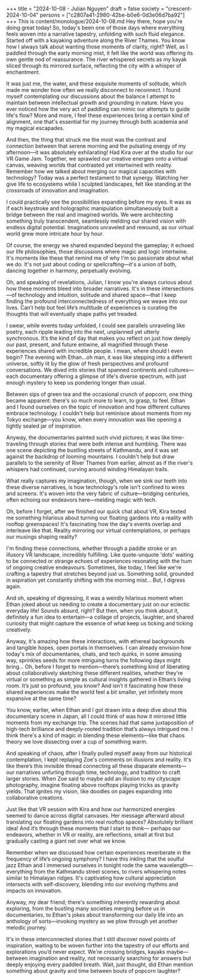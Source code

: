 +++
title = "2024-10-08 - Julian Nguyen"
draft = false
society = "crescent-2024-10-04"
persons = ["c2807a41-2980-42be-b0e6-0d3e06d7ba92"]
+++
This is content/monologue/2024-10-08.md
Hey there, hope you're doing great today!
So, today's been one of those days where everything feels woven into a narrative tapestry, unfolding with such fluid elegance. Started off with a kayaking adventure along the River Thames. You know how I always talk about wanting those moments of clarity, right? Well, as I paddled through the early morning mist, it felt like the world was offering its own gentle nod of reassurance. The river whispered secrets as my kayak sliced through its mirrored surface, reflecting the city with a whisper of enchantment.

It was just me, the water, and these exquisite moments of solitude, which made me wonder how often we really disconnect to reconnect. I found myself contemplating our discussions about the balance I attempt to maintain between intellectual growth and grounding in nature. Have you ever noticed how the very act of paddling can mimic our attempts to guide life's flow? More and more, I feel these experiences bring a certain kind of alignment, one that's essential for my journey through both academia and my magical escapades.

And then, the thing that struck me the most was the contrast and connection between that serene morning and the pulsating energy of my afternoon—it was absolutely exhilarating! Had Kira over at the studio for our VR Game Jam. Together, we sprawled our creative energies onto a virtual canvas, weaving worlds that contrasted yet intertwined with reality. Remember how we talked about merging our magical capacities with technology? Today was a perfect testament to that synergy. Watching her give life to ecosystems while I sculpted landscapes, felt like standing at the crossroads of innovation and imagination. 

I could practically see the possibilities expanding before my eyes. It was as if each keystroke and holographic manipulation simultaneously built a bridge between the real and imagined worlds. We were architecting something truly transcendent, seamlessly melding our shared vision with endless digital potential. Imaginations unraveled and rewound, as our virtual world grew more intricate hour by hour.

Of course, the energy we shared expanded beyond the gameplay; it echoed our life philosophies, those discussions where magic and logic intertwine. It's moments like these that remind me of why I'm so passionate about what we do. It's not just about coding or spellcrafting—it's a union of both, dancing together in harmony, perpetually evolving.

Oh, and speaking of revelations, Julian, I know you're always curious about how these moments bleed into broader narratives. It's in these intersections—of technology and intuition, solitude and shared space—that I keep finding the profound interconnectedness of everything we weave into our lives. Can’t help but feel life’s multitude of experiences is curating the thoughts that will eventually shape paths yet treaded. 

I swear, while events today unfolded, I could see parallels unraveling like poetry, each ripple leading into the next, unplanned yet utterly synchronous. It’s the kind of day that makes you reflect on just how deeply our past, present, and future entwine, all magnified through these experiences shared with incredible people.
 I mean, where should I even begin? The evening with Ethan...oh man, it was like stepping into a different universe, softly lit by the glow of fresh perspectives and profound conversations. We dived into stories that spanned continents and cultures—each documentary offering a glimpse of life's diverse spectrum, with just enough mystery to keep us pondering longer than usual.

Between sips of green tea and the occasional crunch of popcorn, one thing became apparent: there's so much more to learn, to grasp, to feel. Ethan and I found ourselves on the topic of innovation and how different cultures embrace technology. I couldn't help but reminisce about moments from my Tokyo exchange—you know, when every innovation was like opening a tightly sealed jar of inspiration. 

Anyway, the documentaries painted such vivid pictures; it was like time-traveling through stories that were both intense and humbling. There was one scene depicting the bustling streets of Kathmandu, and it was set against the backdrop of looming mountains. I couldn't help but draw parallels to the serenity of River Thames from earlier, almost as if the river's whispers had continued, curving around winding Himalayan trails.

What really captures my imagination, though, when we sink our teeth into these diverse narratives, is how technology's role isn't confined to wires and screens. It's woven into the very fabric of culture—bridging centuries, often echoing our endeavors here—melding magic with tech.

Oh, before I forget, after we finished our quick chat about VR, Kira texted me something hilarious about turning our floating gardens into a reality with rooftop greenspaces! It's fascinating how the day's events overlap and interleave like that. Reality mirroring our virtual contemplations, or perhaps our musings shaping reality?

I'm finding these connections, whether through a paddle stroke or an illusory VR landscape, incredibly fulfilling. Like quote-unquote 'dots' waiting to be connected or strange echoes of experiences resonating with the hum of ongoing creative endeavours. Sometimes, like today, I feel like we're crafting a tapestry that stretches beyond just us. Something solid, grounded in aspiration yet constantly shifting with the morning mist... But, I digress again.

And oh, speaking of digressing, it was a weirdly hilarious moment when Ethan joked about us needing to create a documentary just on our eclectic everyday life! Sounds absurd, right? But then, when you think about it, definitely a fun idea to entertain—a collage of projects, laughter, and shared curiosity that might capture the essence of what keep us ticking and ticking creatively. 

Anyway, it's amazing how these interactions, with ethereal backgrounds and tangible hopes, open portals in themselves. I can already envision how today's mix of documentaries, chats, and tech quirks, in some amusing way, sprinkles seeds for more intriguing turns the following days might bring...
Oh, before I forget to mention—there’s something kind of liberating about collaboratively sketching these different realities, whether they're virtual or something as simple as cultural insights gathered in Ethan’s living room. It’s just so profound, you know? And isn’t it fascinating how these shared experiences make the world feel a bit smaller, yet infinitely more expansive at the same time?

You know, earlier, when Ethan and I got drawn into a deep dive about this documentary scene in Japan, all I could think of was how it mirrored little moments from my exchange trip. The scenes had that same juxtaposition of high-tech brilliance and deeply-rooted tradition that’s always intrigued me. I think there's a kind of magic in blending these elements—like that chaos theory we love dissecting over a cup of something warm.

And speaking of chaos, after I finally pulled myself away from our historical contemplation, I kept replaying Zoe's comments on illusions and reality. It's like there’s this invisible thread connecting all these disparate elements—our narratives unfurling through time, technology, and tradition to craft larger stories. When Zoe said to maybe add an illusion to my cityscape photography, imagine floating above rooftops playing tricks as gravity yields. That ignites my vision, like doodles on pages expanding into collaborative creations.

Just like that VR session with Kira and how our harmonized energies seemed to dance across digital canvases. Her message afterward about translating our floating gardens into real rooftop spaces? Absolutely brilliant idea! And it’s through these moments that I start to think— perhaps our endeavors, whether in VR or reality, are reflections, small at first but gradually casting a giant net over what we know.

Remember when we discussed how certain experiences reverberate in the frequency of life’s ongoing symphony? I have this inkling that the soulful jazz Ethan and I immersed ourselves in tonight rode the same wavelength—everything from the Kathmandu street scenes, to rivers whispering notes similar to Himalayan ridges. It's captivating how cultural appreciation intersects with self-discovery, blending into our evolving rhythms and impacts on innovation.

Anyway, my dear friend; there's something inherently rewarding about exploring, from the bustling many societies merging before us in documentaries, to Ethan's jokes about transforming our daily life into an anthology of sorts—invoking mystery as we plow through yet another melodic journey.

It's in these interconnected stories that I still discover novel points of inspiration, waiting to be woven further into the tapestry of our efforts and explorations you’d never expect. We're crossing bridges, kayaks maybe—between imagination and reality, not necessarily searching for answers but deeply enjoying every paddled breath.
Wait, just thought, did Ethan mention something about gravity and time between bouts of popcorn laughter?
